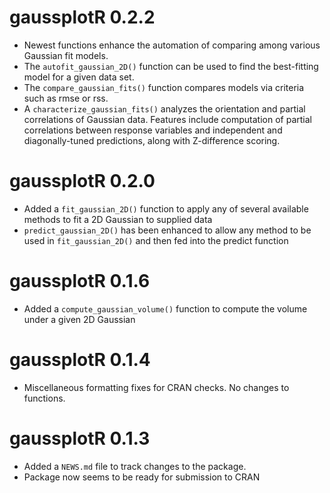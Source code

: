 # gaussplotR 0.2.2
* Newest functions enhance the automation of comparing among various Gaussian 
fit models.  
* The `autofit_gaussian_2D()` function can be used to find the best-fitting 
model for a given data set.  
* The `compare_gaussian_fits()` function compares models via criteria such as 
rmse or rss.  
* A `characterize_gaussian_fits()` analyzes the orientation and partial 
correlations of Gaussian data. Features include computation of partial 
correlations between response variables and independent and diagonally-tuned 
predictions, along with Z-difference scoring.  

# gaussplotR 0.2.0

* Added a `fit_gaussian_2D()` function to apply any of several available methods
to fit a 2D Gaussian to supplied data
* `predict_gaussian_2D()` has been enhanced to allow any method to be used in
`fit_gaussian_2D()` and then fed into the predict function

# gaussplotR 0.1.6

* Added a `compute_gaussian_volume()` function to compute the volume under a 
given 2D Gaussian

# gaussplotR 0.1.4

* Miscellaneous formatting fixes for CRAN checks. No changes to functions.

# gaussplotR 0.1.3

* Added a `NEWS.md` file to track changes to the package.
* Package now seems to be ready for submission to CRAN
